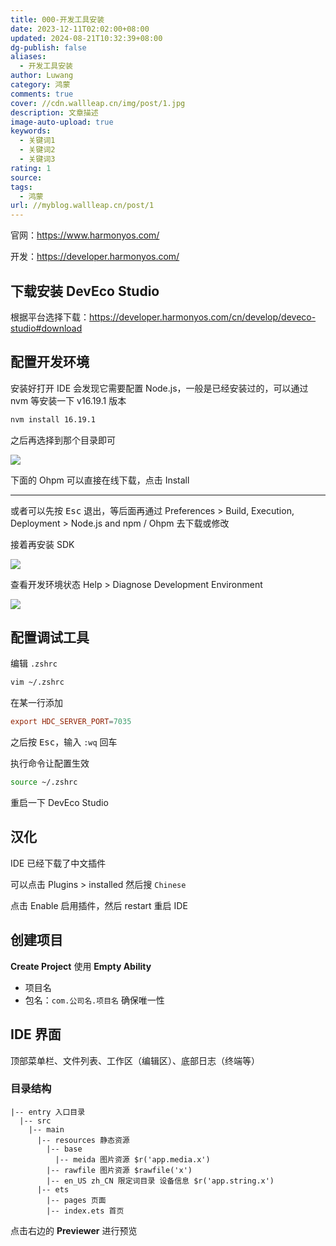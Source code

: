 ```yaml
---
title: 000-开发工具安装
date: 2023-12-11T02:02:00+08:00
updated: 2024-08-21T10:32:39+08:00
dg-publish: false
aliases:
  - 开发工具安装
author: Luwang
category: 鸿蒙
comments: true
cover: //cdn.wallleap.cn/img/post/1.jpg
description: 文章描述
image-auto-upload: true
keywords:
  - 关键词1
  - 关键词2
  - 关键词3
rating: 1
source: 
tags:
  - 鸿蒙
url: //myblog.wallleap.cn/post/1
---
```


官网：<https://www.harmonyos.com/>

开发：<https://developer.harmonyos.com/>

## 下载安装 DevEco Studio

根据平台选择下载：<https://developer.harmonyos.com/cn/develop/deveco-studio#download>

## 配置开发环境

安装好打开 IDE 会发现它需要配置 Node.js，一般是已经安装过的，可以通过 nvm 等安装一下 v16.19.1 版本

```sh
nvm install 16.19.1
```

之后再选择到那个目录即可

![](https://cdn.wallleap.cn/img/pic/illustration/202312111413945.png)

下面的 Ohpm 可以直接在线下载，点击 Install

---

或者可以先按 <kbd>Esc</kbd> 退出，等后面再通过 Preferences > Build, Execution, Deployment > Node.js and npm / Ohpm 去下载或修改

接着再安装 SDK

![](https://cdn.wallleap.cn/img/pic/illustration/202312111429947.png)

查看开发环境状态 Help > Diagnose Development Environment

![](https://cdn.wallleap.cn/img/pic/illustration/202312111440346.png)

## 配置调试工具

编辑 `.zshrc`

```sh
vim ~/.zshrc
```

在某一行添加

```conf
export HDC_SERVER_PORT=7035
```

之后按 <kbd>Esc</kbd>，输入 `:wq` 回车

执行命令让配置生效

```sh
source ~/.zshrc
```

重启一下 DevEco Studio

## 汉化

IDE 已经下载了中文插件

可以点击 Plugins > installed 然后搜 `Chinese`

点击 Enable 启用插件，然后 restart 重启 IDE

## 创建项目

**Create Project** 使用 **Empty Ability**

- 项目名
- 包名：`com.公司名.项目名` 确保唯一性

## IDE 界面

顶部菜单栏、文件列表、工作区（编辑区）、底部日志（终端等）

### 目录结构

```
|-- entry 入口目录
  |-- src
    |-- main
      |-- resources 静态资源
        |-- base
          |-- meida 图片资源 $r('app.media.x')
        |-- rawfile 图片资源 $rawfile('x')
        |-- en_US zh_CN 限定词目录 设备信息 $r('app.string.x')
      |-- ets
        |-- pages 页面
        |-- index.ets 首页
```

点击右边的 **Previewer** 进行预览
